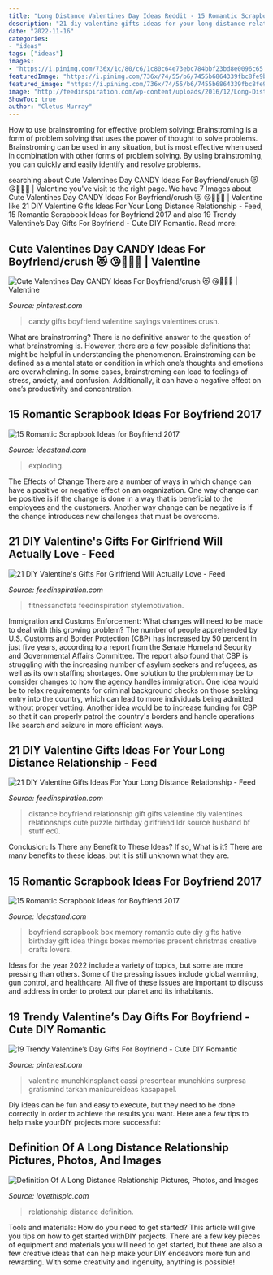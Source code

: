 ```yaml
---
title: "Long Distance Valentines Day Ideas Reddit - 15 Romantic Scrapbook Ideas For Boyfriend 2017"
description: "21 diy valentine gifts ideas for your long distance relationship"
date: "2022-11-16"
categories:
- "ideas"
tags: ["ideas"]
images:
- "https://i.pinimg.com/736x/1c/80/c6/1c80c64e73ebc784bbf23bd8e0096c65.jpg"
featuredImage: "https://i.pinimg.com/736x/74/55/b6/7455b6864339fbc8fe9bbb1aa0a2b591--candy-sayings-cute-sayings.jpg"
featured_image: "https://i.pinimg.com/736x/74/55/b6/7455b6864339fbc8fe9bbb1aa0a2b591--candy-sayings-cute-sayings.jpg"
image: "http://feedinspiration.com/wp-content/uploads/2016/12/Long-Distance-Relationship-Valentines-Day-gift.jpg"
ShowToc: true
author: "Cletus Murray"
---
```



How to use brainstroming for effective problem solving:
Brainstroming is a form of problem solving that uses the power of thought to solve problems. Brainstroming can be used in any situation, but is most effective when used in combination with other forms of problem solving. By using brainstroming, you can quickly and easily identify and resolve problems.

	

		
searching about Cute Valentines Day CANDY Ideas For Boyfriend/crush 😻 ️😘🎀💋💌 | Valentine you've visit to the right page. We have 7 Images about Cute Valentines Day CANDY Ideas For Boyfriend/crush 😻 ️😘🎀💋💌 | Valentine like 21 DIY Valentine Gifts Ideas For Your Long Distance Relationship - Feed, 15 Romantic Scrapbook Ideas for Boyfriend 2017 and also 19 Trendy Valentine’s Day Gifts For Boyfriend - Cute DIY Romantic. Read more:
		
    
## Cute Valentines Day CANDY Ideas For Boyfriend/crush 😻 ️😘🎀💋💌 | Valentine

<img loading=lazy src="https://i.pinimg.com/736x/74/55/b6/7455b6864339fbc8fe9bbb1aa0a2b591--candy-sayings-cute-sayings.jpg" onerror="this.onerror=null;this.src='https://tse3.mm.bing.net/th?id=OIP.M5VdaroIlKmB5dxNnsh7egHaJ3&amp;pid=15.1';" alt="Cute Valentines Day CANDY Ideas For Boyfriend/crush 😻 ️😘🎀💋💌 | Valentine">

_Source: pinterest.com_

>candy gifts boyfriend valentine sayings valentines crush. 

	

What are brainstroming?
There is no definitive answer to the question of what brainstroming is. However, there are a few possible definitions that might be helpful in understanding the phenomenon. Brainstroming can be defined as a mental state or condition in which one’s thoughts and emotions are overwhelming. In some cases, brainstroming can lead to feelings of stress, anxiety, and confusion. Additionally, it can have a negative effect on one’s productivity and concentration.

    
## 15 Romantic Scrapbook Ideas For Boyfriend 2017

<img loading=lazy src="https://ideastand.com/wp-content/uploads/2014/06/scrapbook-ideas-for-boyfriend/12-scrapbook-ideas-for-lovers.jpg" onerror="this.onerror=null;this.src='https://tse4.mm.bing.net/th?id=OIP.yiwNfX34iPyYoanmfhpJTwHaJ6&amp;pid=15.1';" alt="15 Romantic Scrapbook Ideas for Boyfriend 2017">

_Source: ideastand.com_

>exploding. 

	

The Effects of Change
There are a number of ways in which change can have a positive or negative effect on an organization. One way change can be positive is if the change is done in a way that is beneficial to the employees and the customers. Another way change can be negative is if the change introduces new challenges that must be overcome.

    
## 21 DIY Valentine&#039;s Gifts For Girlfriend Will Actually Love - Feed

<img loading=lazy src="https://feedinspiration.com/wp-content/uploads/2016/12/Handmade-Valentine-Gifts-for-Girlfriend.jpg" onerror="this.onerror=null;this.src='https://tse1.mm.bing.net/th?id=OIP.a3pQK2Z_tB6Iy_0B788NtQHaMY&amp;pid=15.1';" alt="21 DIY Valentine&#039;s Gifts For Girlfriend Will Actually Love - Feed">

_Source: feedinspiration.com_

>fitnessandfeta feedinspiration stylemotivation. 

	

Immigration and Customs Enforcement: What changes will need to be made to deal with this growing problem?
The number of people apprehended by U.S. Customs and Border Protection (CBP) has increased by 50 percent in just five years, according to a report from the Senate Homeland Security and Governmental Affairs Committee. The report also found that CBP is struggling with the increasing number of asylum seekers and refugees, as well as its own staffing shortages.
One solution to the problem may be to consider changes to how the agency handles immigration. One idea would be to relax requirements for criminal background checks on those seeking entry into the country, which can lead to more individuals being admitted without proper vetting. Another idea would be to increase funding for CBP so that it can properly patrol the country's borders and handle operations like search and seizure in more efficient ways.

    
## 21 DIY Valentine Gifts Ideas For Your Long Distance Relationship - Feed

<img loading=lazy src="http://feedinspiration.com/wp-content/uploads/2016/12/Long-Distance-Relationship-Valentines-Day-gift.jpg" onerror="this.onerror=null;this.src='https://tse2.mm.bing.net/th?id=OIP.vVg_MU4BdPXOHu373K1xFADYEh&amp;pid=15.1';" alt="21 DIY Valentine Gifts Ideas For Your Long Distance Relationship - Feed">

_Source: feedinspiration.com_

>distance boyfriend relationship gift gifts valentine diy valentines relationships cute puzzle birthday girlfriend ldr source husband bf stuff ec0. 

	

Conclusion: Is There any Benefit to These Ideas? If so, What is it?
There are many benefits to these ideas, but it is still unknown what they are.

    
## 15 Romantic Scrapbook Ideas For Boyfriend 2017

<img loading=lazy src="https://ideastand.com/wp-content/uploads/2014/06/scrapbook-ideas-for-boyfriend/14-scrapbook-ideas-for-lovers.jpg" onerror="this.onerror=null;this.src='https://tse1.mm.bing.net/th?id=OIP.7yqCcXCTzDaVwZay9thIkAHaJ4&amp;pid=15.1';" alt="15 Romantic Scrapbook Ideas for Boyfriend 2017">

_Source: ideastand.com_

>boyfriend scrapbook box memory romantic cute diy gifts hative birthday gift idea things boxes memories present christmas creative crafts lovers. 

	

Ideas for the year 2022 include a variety of topics, but some are more pressing than others. Some of the pressing issues include global warming, gun control, and healthcare. All five of these issues are important to discuss and address in order to protect our planet and its inhabitants.

    
## 19 Trendy Valentine’s Day Gifts For Boyfriend - Cute DIY Romantic

<img loading=lazy src="https://i.pinimg.com/736x/1c/80/c6/1c80c64e73ebc784bbf23bd8e0096c65.jpg" onerror="this.onerror=null;this.src='https://tse3.mm.bing.net/th?id=OIP.rHrN7sCsveYHu7U3p_hTHgHaHa&amp;pid=15.1';" alt="19 Trendy Valentine’s Day Gifts For Boyfriend - Cute DIY Romantic">

_Source: pinterest.com_

>valentine munchkinsplanet cassi presentear munchkins surpresa gratismind tarkan manicureideas kasapapel. 

	

Diy ideas can be fun and easy to execute, but they need to be done correctly in order to achieve the results you want. Here are a few tips to help make yourDIY projects more successful:

    
## Definition Of A Long Distance Relationship Pictures, Photos, And Images

<img loading=lazy src="http://www.lovethispic.com/uploaded_images/325807-Definition-Of-A-Long-Distance-Relationship.jpg" onerror="this.onerror=null;this.src='https://tse3.mm.bing.net/th?id=OIP.X_ypTYLHDJ2uXFd_6SPy5QHaLH&amp;pid=15.1';" alt="Definition Of A Long Distance Relationship Pictures, Photos, and Images">

_Source: lovethispic.com_

>relationship distance definition. 

	

Tools and materials: How do you need to get started?
This article will give you tips on how to get started withDIY projects. There are a few key pieces of equipment and materials you will need to get started, but there are also a few creative ideas that can help make your DIY endeavors more fun and rewarding. With some creativity and ingenuity, anything is possible!

